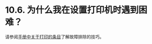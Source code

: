 # 10.6. 为什么我在设置打印机时遇到困难？

请参阅[手册中关于打印的条目](https://docs.freebsd.org/en/books/handbook/#printing)了解故障排除的技巧。
